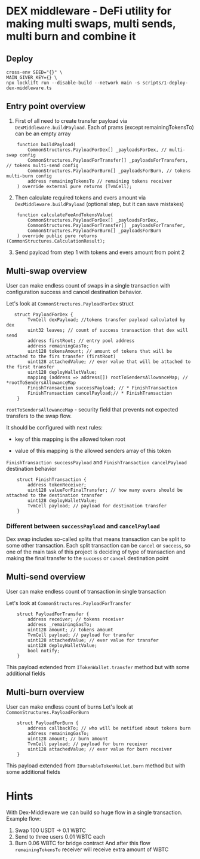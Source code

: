 # DEX middleware - DeFi utility for making multi swaps, multi sends, multi burn and combine it

## Deploy

```shell
cross-env SEED="{}" \
MAIN_GIVER_KEY={} \
npx locklift run --disable-build --network main -s scripts/1-deploy-dex-middleware.ts
```



## Entry point overview
1. First of all need to create transfer payload via `DexMiddleware.buildPayload`. Each of prams (except remainingTokensTo) can be an empty array
```solidity
    function buildPayload(
        CommonStructures.PayloadForDex[] _payloadsForDex, // multi-swap config
        CommonStructures.PayloadForTransfer[] _payloadsForTransfers, // tokens multi-send config
        CommonStructures.PayloadForBurn[] _payloadsForBurn, // tokens multi-burn config
        address remainingTokensTo // remaining tokens receiver
    ) override external pure returns (TvmCell);
```
2. Then calculate required tokens and evers amount via `DexMiddleware.buildPayload` (optional step, but it can save mistakes)
```solidity
    function calculateFeeAndTokensValue(
        CommonStructures.PayloadForDex[] _payloadsForDex,
        CommonStructures.PayloadForTransfer[] _payloadsForTransfer,
        CommonStructures.PayloadForBurn[] _payloadsForBurn
    ) override public pure returns (CommonStructures.CalculationResult);
```
3. Send payload from step 1 with tokens and evers amount from point 2


## Multi-swap overview
User can make endless count of swaps in a single transaction with configuration success and cancel destination behavior.

Let's look at `CommonStructures.PayloadForDex` struct
```solidity
   struct PayloadForDex {
        TvmCell dexPayload; //tokens transfer payload calculated by dex
        uint32 leaves; // count of success transaction that dex will send
        address firstRoot; // entry pool address
        address remainingGasTo;
        uint128 tokensAmount; // amount of tokens that will be attached to the firs transfer (firstRoot) 
        uint128 attachedValue; // ever value that will be attached to the first transfer
        uint128 deployWalletValue;
        mapping (address => address[]) rootToSendersAllowanceMap; // *rootToSendersAllowanceMap
        FinishTransaction successPayload; // * FinishTransaction
        FinishTransaction cancelPayload;// * FinishTransaction
    }
```
`rootToSendersAllowanceMap` - security field that prevents not expected transfers to the swap flow.

It should be configured with next rules:
- key of this mapping is the allowed token root

- value of this mapping is the allowed senders array of this token

`FinishTransaction successPayload` and `FinishTransaction cancelPayload` destination behavior
```solidity
    struct FinishTransaction {
        address tokenReceiver;
        uint128 valueForFinalTransfer; // how many evers should be attached to the destination transfer
        uint128 deployWalletValue;
        TvmCell payload; // payload for destination transfer
    }
```
### Different between `successPayload` and `cancelPayload`
Dex swap includes so-called splits that means transaction can be split to some other transaction.
Each split transaction can be `cancel` or `success`, so one of the main task of this project is
deciding of type of transaction and making the final transfer to the `success` or `cancel` destination point

## Multi-send overview
User can make endless count of transaction in single transaction

Let's look at `CommonStructures.PayloadForTransfer`
```solidity
    struct PayloadForTransfer {
        address receiver; // tokens receiver
        address _remainingGasTo;
        uint128 amount; // tokens amount
        TvmCell payload; // payload for transfer
        uint128 attachedValue; // ever value for transfer
        uint128 deployWalletValue;
        bool notify;
    }
```
This payload extended from `ITokenWallet.transfer` method but with some additional fields

## Multi-burn overview
User can make endless count of burns
Let's look at `CommonStructures.PayloadForBurn`
```solidity
    struct PayloadForBurn {
        address callbackTo; // who will be notified about tokens burn
        address remainingGasTo;
        uint128 amount; // burn amount
        TvmCell payload; // payload for burn receiver
        uint128 attachedValue; // ever value for burn receiver
    }
```
This payload extended from `IBurnableTokenWallet.burn` method but with some additional fields

# Hints
With Dex-Middleware we can build so huge flow in a single transaction.
Example flow:
1. Swap 100 USDT -> 0.1 WBTC
2. Send to three users  0.01 WBTC each
3. Burn 0.06 WBTC for bridge contract
And after this flow `remainingTokensTo` receiver will receive extra amount of WBTC




